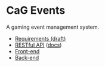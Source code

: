 # CaG Events
A gaming event management system.

- [Requirements (draft)](https://docs.google.com/spreadsheets/d/1ZV5bmXWlgyytAoWKmG-1kPizxuWHXbQfac7Z1Hb9KZc/edit?usp=sharing)
- [RESTful API](https://github.com/CasualGaming/cag-events-api) ([docs](https://casualgaming.dev/cag-events-api/))
- [Front-end](https://github.com/CasualGaming/cag-events-frontend)
- [Back-end](https://github.com/CasualGaming/cag-events-backend)
